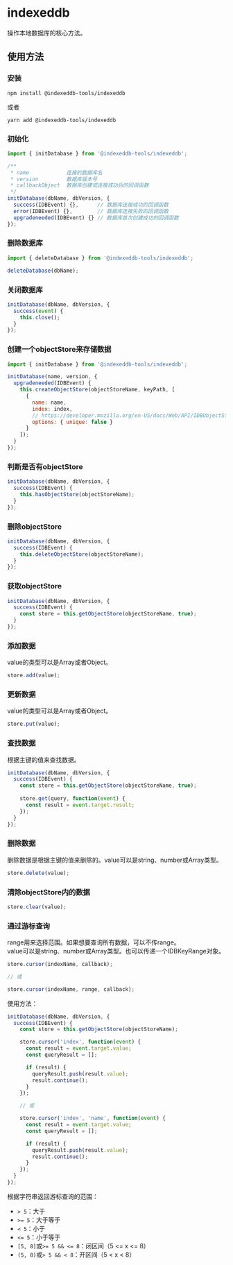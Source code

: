 # indexeddb

操作本地数据库的核心方法。

## 使用方法

### 安装

```shell
npm install @indexeddb-tools/indexeddb
```

或者

```shell
yarn add @indexeddb-tools/indexeddb
```

### 初始化

```javascript
import { initDatabase } from '@indexeddb-tools/indexeddb';

/**
 * name            连接的数据库名
 * version         数据库版本号
 * callbackObject  数据库创建或连接成功后的回调函数
 */
initDatabase(dbName, dbVersion, {
  success(IDBEvent) {},      // 数据库连接成功的回调函数
  error(IDBEvent) {},        // 数据库连接失败的回调函数
  upgradeneeded(IDBEvent) {} // 数据库首次创建成功的回调函数
});
```

### 删除数据库

```javascript
import { deleteDatabase } from '@indexeddb-tools/indexeddb';

deleteDatabase(dbName);
```

### 关闭数据库

```javascript
initDatabase(dbName, dbVersion, {
  success(event) {
    this.close();
  }
});
```

### 创建一个objectStore来存储数据

```javascript
import { initDatabase } from '@indexeddb-tools/indexeddb';

initDatabase(name, version, {
  upgradeneeded(IDBEvent) {
    this.createObjectStore(objectStoreName, keyPath, [
      {
        name: name,
        index: index,
        // https://developer.mozilla.org/en-US/docs/Web/API/IDBObjectStore/createIndex
        options: { unique: false }
      }
    ]);
  }
});
```

### 判断是否有objectStore

```javascript
initDatabase(dbName, dbVersion, {
  success(IDBEvent) {
    this.hasObjectStore(objectStoreName);
  }
});
```

### 删除objectStore

```javascript
initDatabase(dbName, dbVersion, {
  success(IDBEvent) {
    this.deleteObjectStore(objectStoreName);
  }
});
```

### 获取objectStore

```javascript
initDatabase(dbName, dbVersion, {
  success(IDBEvent) {
    const store = this.getObjectStore(objectStoreName, true);
  }
});
```

### 添加数据

value的类型可以是Array或者Object。

```javascript
store.add(value);
```

### 更新数据

value的类型可以是Array或者Object。

```javascript
store.put(value);
```

### 查找数据

根据主键的值来查找数据。

```javascript
initDatabase(dbName, dbVersion, {
  success(IDBEvent) {
    const store = this.getObjectStore(objectStoreName, true);
    
    store.get(query, function(event) {
      const result = event.target.result;
    });
  }
});
```

### 删除数据

删除数据是根据主键的值来删除的。value可以是string、number或Array类型。

```javascript
store.delete(value);
```

### 清除objectStore内的数据

```javascript
store.clear(value);
```

### 通过游标查询

range用来选择范围。如果想要查询所有数据，可以不传range。   
value可以是string、number或Array类型。也可以传递一个IDBKeyRange对象。

```javascript
store.cursor(indexName, callback);

// 或

store.cursor(indexName, range, callback);
```

使用方法：

```javascript
initDatabase(dbName, dbVersion, {
  success(IDBEvent) {
    const store = this.getObjectStore(objectStoreName);

    store.cursor('index', function(event) {
      const result = event.target.value;
      const queryResult = [];

      if (result) {
        queryResult.push(result.value);
        result.continue();
      }
    });

    // 或

    store.cursor('index', 'name', function(event) {
      const result = event.target.value;
      const queryResult = [];

      if (result) {
        queryResult.push(result.value);
        result.continue();
      }
    });
  }
});
```

根据字符串返回游标查询的范围：

* `> 5`：大于
* `>= 5`：大于等于
* `< 5`：小于
* `<= 5`：小于等于
* `[5, 8]`或`>= 5 && <= 8`：闭区间（5 <= x <= 8）
* `(5, 8)`或`> 5 && < 8`：开区间（5 < x < 8）
